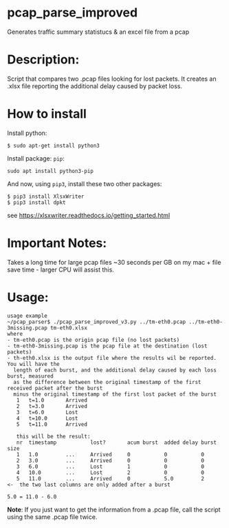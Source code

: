 # pcap_parse_improved
Generates traffic summary statistucs & an excel file from a pcap

# Description:
Script that compares two .pcap files looking for lost packets. It creates an .xlsx file reporting the additional delay caused by packet loss.

# How to install
Install python:
```
$ sudo apt-get install python3
```

Install package: `pip`:
```
sudo apt install python3-pip
```

And now, using `pip3`, install these two other packages:
```
$ pip3 install XlsxWriter
$ pip3 install dpkt
```
see https://xlsxwriter.readthedocs.io/getting_started.html

# Important Notes:
Takes a long time for large pcap files ~30 seconds per GB on my mac + file save time - larger CPU will assist this.

# Usage:
```
usage example
~/pcap_parser$ ./pcap_parse_improved_v3.py ../tm-eth0.pcap ../tm-eth0-3missing.pcap tm-eth0.xlsx
where
- tm-eth0.pcap is the origin pcap file (no lost packets)
- tm-eth0-3missing.pcap is the pcap file at the destination (lost packets)
- th-eth0.xlsx is the output file where the results wil be reported. You will have the
  length of each burst, and the additional delay caused by each loss burst, measured
  as the difference between the original timestamp of the first received packet after the burst
  minus the original timestamp of the first lost packet of the burst
   1   t=1.0       Arrived
   2   t=3.0       Arrived
   3   t=6.0       Lost
   4   t=10.0      Lost
   5   t=11.0      Arrived

   this will be the result:
   nr  timestamp           lost?       acum burst  added delay burst size
   1   1.0         ...     Arrived     0           0           0
   2   3.0         ...     Arrived     0           0           0
   3   6.0         ...     Lost        1           0           0
   4   10.0        ...     Lost        2           0           0
   5   11.0        ...     Arrived     0           5.0         2       <-  the two last columns are only added after a burst
                                                                           5.0 = 11.0 - 6.0 
```

**Note**: If you just want to get the information from a .pcap file, call the script using the same .pcap file twice.
